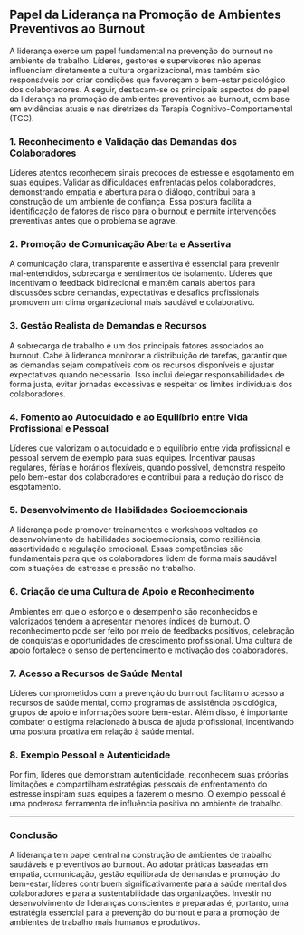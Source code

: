 
## Papel da Liderança na Promoção de Ambientes Preventivos ao Burnout

A liderança exerce um papel fundamental na prevenção do burnout no ambiente de trabalho. Líderes, gestores e supervisores não apenas influenciam diretamente a cultura organizacional, mas também são responsáveis por criar condições que favoreçam o bem-estar psicológico dos colaboradores. A seguir, destacam-se os principais aspectos do papel da liderança na promoção de ambientes preventivos ao burnout, com base em evidências atuais e nas diretrizes da Terapia Cognitivo-Comportamental (TCC).

### 1. **Reconhecimento e Validação das Demandas dos Colaboradores**

Líderes atentos reconhecem sinais precoces de estresse e esgotamento em suas equipes. Validar as dificuldades enfrentadas pelos colaboradores, demonstrando empatia e abertura para o diálogo, contribui para a construção de um ambiente de confiança. Essa postura facilita a identificação de fatores de risco para o burnout e permite intervenções preventivas antes que o problema se agrave.

### 2. **Promoção de Comunicação Aberta e Assertiva**

A comunicação clara, transparente e assertiva é essencial para prevenir mal-entendidos, sobrecarga e sentimentos de isolamento. Líderes que incentivam o feedback bidirecional e mantêm canais abertos para discussões sobre demandas, expectativas e desafios profissionais promovem um clima organizacional mais saudável e colaborativo.

### 3. **Gestão Realista de Demandas e Recursos**

A sobrecarga de trabalho é um dos principais fatores associados ao burnout. Cabe à liderança monitorar a distribuição de tarefas, garantir que as demandas sejam compatíveis com os recursos disponíveis e ajustar expectativas quando necessário. Isso inclui delegar responsabilidades de forma justa, evitar jornadas excessivas e respeitar os limites individuais dos colaboradores.

### 4. **Fomento ao Autocuidado e ao Equilíbrio entre Vida Profissional e Pessoal**

Líderes que valorizam o autocuidado e o equilíbrio entre vida profissional e pessoal servem de exemplo para suas equipes. Incentivar pausas regulares, férias e horários flexíveis, quando possível, demonstra respeito pelo bem-estar dos colaboradores e contribui para a redução do risco de esgotamento.

### 5. **Desenvolvimento de Habilidades Socioemocionais**

A liderança pode promover treinamentos e workshops voltados ao desenvolvimento de habilidades socioemocionais, como resiliência, assertividade e regulação emocional. Essas competências são fundamentais para que os colaboradores lidem de forma mais saudável com situações de estresse e pressão no trabalho.

### 6. **Criação de uma Cultura de Apoio e Reconhecimento**

Ambientes em que o esforço e o desempenho são reconhecidos e valorizados tendem a apresentar menores índices de burnout. O reconhecimento pode ser feito por meio de feedbacks positivos, celebração de conquistas e oportunidades de crescimento profissional. Uma cultura de apoio fortalece o senso de pertencimento e motivação dos colaboradores.

### 7. **Acesso a Recursos de Saúde Mental**

Líderes comprometidos com a prevenção do burnout facilitam o acesso a recursos de saúde mental, como programas de assistência psicológica, grupos de apoio e informações sobre bem-estar. Além disso, é importante combater o estigma relacionado à busca de ajuda profissional, incentivando uma postura proativa em relação à saúde mental.

### 8. **Exemplo Pessoal e Autenticidade**

Por fim, líderes que demonstram autenticidade, reconhecem suas próprias limitações e compartilham estratégias pessoais de enfrentamento do estresse inspiram suas equipes a fazerem o mesmo. O exemplo pessoal é uma poderosa ferramenta de influência positiva no ambiente de trabalho.

---

### **Conclusão**

A liderança tem papel central na construção de ambientes de trabalho saudáveis e preventivos ao burnout. Ao adotar práticas baseadas em empatia, comunicação, gestão equilibrada de demandas e promoção do bem-estar, líderes contribuem significativamente para a saúde mental dos colaboradores e para a sustentabilidade das organizações. Investir no desenvolvimento de lideranças conscientes e preparadas é, portanto, uma estratégia essencial para a prevenção do burnout e para a promoção de ambientes de trabalho mais humanos e produtivos.
```
